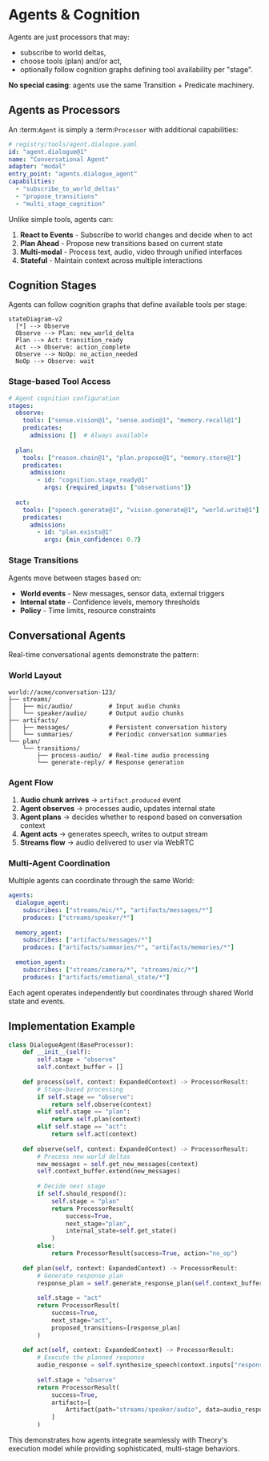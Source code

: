 # Agents & Cognition

Agents are just processors that may:
- subscribe to world deltas,
- choose tools (plan) and/or act,  
- optionally follow cognition graphs defining tool availability per "stage".

**No special casing**: agents use the same Transition + Predicate machinery.

## Agents as Processors

An :term:`Agent` is simply a :term:`Processor` with additional capabilities:

```yaml  
# registry/tools/agent.dialogue.yaml
id: "agent.dialogue@1"
name: "Conversational Agent"
adapter: "modal"
entry_point: "agents.dialogue_agent"
capabilities:
  - "subscribe_to_world_deltas"
  - "propose_transitions"
  - "multi_stage_cognition"
```

Unlike simple tools, agents can:

1. **React to Events** - Subscribe to world changes and decide when to act
2. **Plan Ahead** - Propose new transitions based on current state  
3. **Multi-modal** - Process text, audio, video through unified interfaces
4. **Stateful** - Maintain context across multiple interactions

## Cognition Stages

Agents can follow cognition graphs that define available tools per stage:

```{mermaid}
stateDiagram-v2
  [*] --> Observe
  Observe --> Plan: new_world_delta
  Plan --> Act: transition_ready
  Act --> Observe: action_complete
  Observe --> NoOp: no_action_needed
  NoOp --> Observe: wait
```

### Stage-based Tool Access

```yaml
# Agent cognition configuration
stages:
  observe:
    tools: ["sense.vision@1", "sense.audio@1", "memory.recall@1"]
    predicates:
      admission: []  # Always available
      
  plan: 
    tools: ["reason.chain@1", "plan.propose@1", "memory.store@1"]
    predicates:
      admission:
        - id: "cognition.stage_ready@1"
          args: {required_inputs: ["observations"]}
          
  act:
    tools: ["speech.generate@1", "vision.generate@1", "world.write@1"]
    predicates:
      admission:
        - id: "plan.exists@1"
          args: {min_confidence: 0.7}
```

### Stage Transitions

Agents move between stages based on:
- **World events** - New messages, sensor data, external triggers
- **Internal state** - Confidence levels, memory thresholds  
- **Policy** - Time limits, resource constraints

## Conversational Agents

Real-time conversational agents demonstrate the pattern:

### World Layout
```
world://acme/conversation-123/
├── streams/
│   ├── mic/audio/          # Input audio chunks
│   └── speaker/audio/      # Output audio chunks
├── artifacts/  
│   ├── messages/           # Persistent conversation history
│   └── summaries/          # Periodic conversation summaries
└── plan/
    └── transitions/
        ├── process-audio/  # Real-time audio processing
        └── generate-reply/ # Response generation
```

### Agent Flow

1. **Audio chunk arrives** → `artifact.produced` event
2. **Agent observes** → processes audio, updates internal state
3. **Agent plans** → decides whether to respond based on conversation context  
4. **Agent acts** → generates speech, writes to output stream
5. **Streams flow** → audio delivered to user via WebRTC

### Multi-Agent Coordination

Multiple agents can coordinate through the same World:

```yaml
agents:
  dialogue_agent:
    subscribes: ["streams/mic/*", "artifacts/messages/*"] 
    produces: ["streams/speaker/*"]
    
  memory_agent:  
    subscribes: ["artifacts/messages/*"]
    produces: ["artifacts/summaries/*", "artifacts/memories/*"]
    
  emotion_agent:
    subscribes: ["streams/camera/*", "streams/mic/*"]  
    produces: ["artifacts/emotional_state/*"]
```

Each agent operates independently but coordinates through shared World state and events.

## Implementation Example

```python
class DialogueAgent(BaseProcessor):
    def __init__(self):
        self.stage = "observe"
        self.context_buffer = []
        
    def process(self, context: ExpandedContext) -> ProcessorResult:
        # Stage-based processing
        if self.stage == "observe":
            return self.observe(context)
        elif self.stage == "plan":  
            return self.plan(context)
        elif self.stage == "act":
            return self.act(context)
            
    def observe(self, context: ExpandedContext) -> ProcessorResult:
        # Process new world deltas
        new_messages = self.get_new_messages(context)
        self.context_buffer.extend(new_messages)
        
        # Decide next stage
        if self.should_respond():
            self.stage = "plan"
            return ProcessorResult(
                success=True,
                next_stage="plan",
                internal_state=self.get_state()
            )
        else:
            return ProcessorResult(success=True, action="no_op")
            
    def plan(self, context: ExpandedContext) -> ProcessorResult:
        # Generate response plan
        response_plan = self.generate_response_plan(self.context_buffer)
        
        self.stage = "act" 
        return ProcessorResult(
            success=True,
            next_stage="act",
            proposed_transitions=[response_plan]
        )
        
    def act(self, context: ExpandedContext) -> ProcessorResult:
        # Execute the planned response
        audio_response = self.synthesize_speech(context.inputs["response_text"])
        
        self.stage = "observe"
        return ProcessorResult(
            success=True,
            artifacts=[
                Artifact(path="streams/speaker/audio", data=audio_response)
            ]
        )
```

This demonstrates how agents integrate seamlessly with Theory's execution model while providing sophisticated, multi-stage behaviors.
